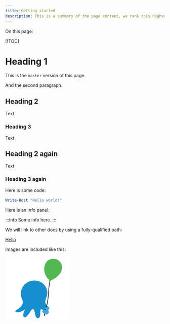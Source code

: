 ```yaml
---
title: Getting started
description: This is a summary of the page content, we rank this higher when indexing it
---
```


On this page:

[!TOC]

# Heading 1

This is the `master` version of this page.

And the second paragraph.

## Heading 2

Text

### Heading 3

Text

## Heading 2 again

Text

### Heading 3 again

Here is some code:

```powershell
Write-Host "Hello world!"
```

Here is an info panel:

:::info
Some info here.
:::

We will link to other docs by using a fully-qualified path:

[Hello](/docs/getting-started.md)

Images are included like this:

![My caption](/docs/images/success.gif)

